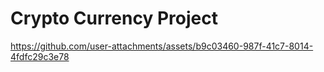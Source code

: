 <h1>Crypto Currency Project</h1>

https://github.com/user-attachments/assets/b9c03460-987f-41c7-8014-4fdfc29c3e78

